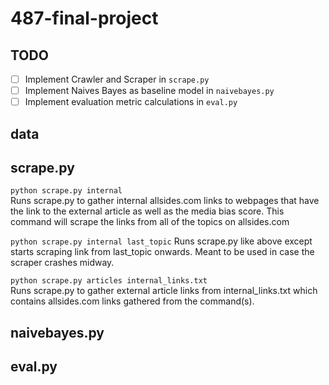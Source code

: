 # 487-final-project

## TODO
- [ ] Implement Crawler and Scraper in ```scrape.py```
- [ ] Implement Naives Bayes as baseline model in ```naivebayes.py```
- [ ] Implement evaluation metric calculations in ```eval.py```

## data


## scrape.py
```python scrape.py internal```  
Runs scrape.py to gather internal allsides.com links to webpages that have the link to the external article as well as the media bias score. This command will scrape the links from all of the topics on allsides.com

```python scrape.py internal last_topic``` 
Runs scrape.py like above except starts scraping link from last_topic onwards. Meant to be used in case the scraper crashes midway.

```python scrape.py articles internal_links.txt```   
Runs scrape.py to gather external article links from internal_links.txt which contains allsides.com links gathered from the command(s).


## naivebayes.py


## eval.py



